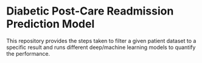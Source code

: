 # Diabetic Post-Care Readmission Prediction Model

This repository provides the steps taken to filter a given patient dataset to a specific result and runs different deep/machine learning models to quantify the performance. 
